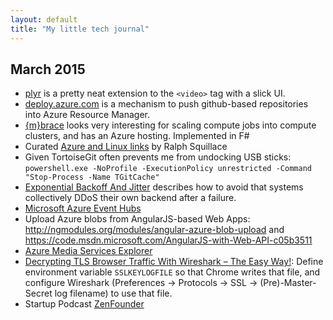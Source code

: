 ```yaml
---
layout: default
title: "My little tech journal"
---
```


## March 2015

- [plyr](https://github.com/Selz/plyr) is a pretty neat extension to the `<video>` tag with a slick UI. 
- [deploy.azure.com](https://deploy.azure.com/#/form/infohome) is a mechanism to push github-based repositories into Azure Resource Manager. 
- [{m}brace](http://www.m-brace.net/) looks very interesting for scaling compute jobs into compute clusters, and has an Azure hosting. Implemented in F#
- Curated [Azure and Linux links](http://azure.microsoft.com/en-us/documentation/articles/virtual-machines-linux-opensource/) by Ralph Squillace
- Given TortoiseGit often prevents me from undocking USB sticks: `powershell.exe -NoProfile -ExecutionPolicy unrestricted -Command "Stop-Process -Name TGitCache"`
- [Exponential Backoff And Jitter](http://www.awsarchitectureblog.com/2015/03/backoff.html) describes how to avoid that systems collectively DDoS their own backend after a failure.  
- [Microsoft Azure Event Hubs](http://robtiffany.com/azure-iot-services-event-hubs/) 
- Upload Azure blobs from AngularJS-based Web Apps: http://ngmodules.org/modules/angular-azure-blob-upload and https://code.msdn.microsoft.com/AngularJS-with-Web-API-c05b3511
- [Azure Media Services Explorer](https://github.com/Azure/Azure-Media-Services-Explorer/)
- [Decrypting TLS Browser Traffic With Wireshark – The Easy Way!](https://jimshaver.net/?p=406): Define environment variable `SSLKEYLOGFILE` so that Chrome writes that file, and configure Wireshark (Preferences -> Protocols -> SSL -> (Pre)-Master-Secret log filename) to use that file. 
- Startup Podcast [ZenFounder](http://zenfounder.com/)
